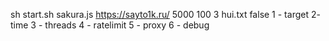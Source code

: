 sh start.sh sakura.js https://sayto1k.ru/ 5000 100 3 hui.txt false
1 - target
2-  time
3 - threads
4 - ratelimit
5 - proxy
6 - debug

